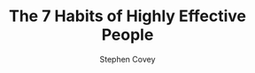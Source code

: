 ---
layout: book-review
title: The 7 Habits of Highly Effective People
author: Stephen Covey
cover: assets/img/book_covers/seven_habits.jpg
categories: motivation & self-improvement
tags: top-100
released: 1989

---